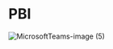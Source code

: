 # PBI

![MicrosoftTeams-image (5)](https://user-images.githubusercontent.com/95869164/207052397-e6dbbaf9-143b-461c-9222-73e4256cee97.png)
